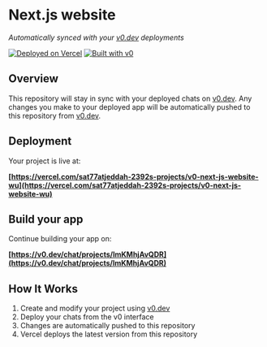 # Next.js website

*Automatically synced with your [v0.dev](https://v0.dev) deployments*

[![Deployed on Vercel](https://img.shields.io/badge/Deployed%20on-Vercel-black?style=for-the-badge&logo=vercel)](https://vercel.com/sat77atjeddah-2392s-projects/v0-next-js-website-wu)
[![Built with v0](https://img.shields.io/badge/Built%20with-v0.dev-black?style=for-the-badge)](https://v0.dev/chat/projects/lmKMhjAvQDR)

## Overview

This repository will stay in sync with your deployed chats on [v0.dev](https://v0.dev).
Any changes you make to your deployed app will be automatically pushed to this repository from [v0.dev](https://v0.dev).

## Deployment

Your project is live at:

**[https://vercel.com/sat77atjeddah-2392s-projects/v0-next-js-website-wu](https://vercel.com/sat77atjeddah-2392s-projects/v0-next-js-website-wu)**

## Build your app

Continue building your app on:

**[https://v0.dev/chat/projects/lmKMhjAvQDR](https://v0.dev/chat/projects/lmKMhjAvQDR)**

## How It Works

1. Create and modify your project using [v0.dev](https://v0.dev)
2. Deploy your chats from the v0 interface
3. Changes are automatically pushed to this repository
4. Vercel deploys the latest version from this repository